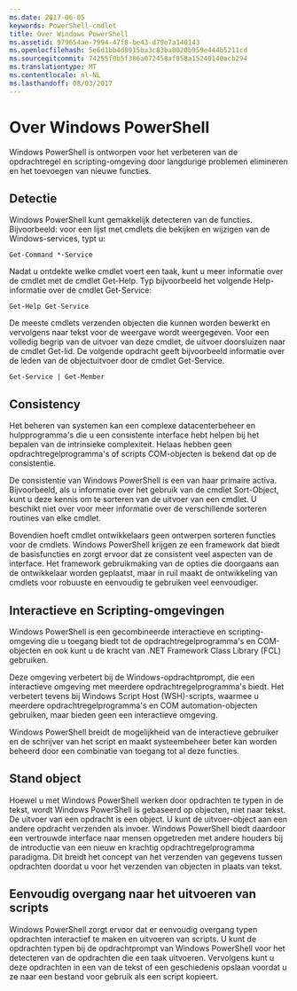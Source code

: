 ```yaml
---
ms.date: 2017-06-05
keywords: PowerShell-cmdlet
title: Over Windows PowerShell
ms.assetid: 979654ae-7994-47f8-be43-d79e7a140143
ms.openlocfilehash: 5e6d1bb4d8915ba3c83ba0020b959e444b5211cd
ms.sourcegitcommit: 74255f0b5f386a072458af058a15240140acb294
ms.translationtype: MT
ms.contentlocale: nl-NL
ms.lasthandoff: 08/03/2017
---
```

# <a name="about-windows-powershell"></a>Over Windows PowerShell
Windows PowerShell is ontworpen voor het verbeteren van de opdrachtregel en scripting-omgeving door langdurige problemen elimineren en het toevoegen van nieuwe functies.

## <a name="discoverability"></a>Detectie
Windows PowerShell kunt gemakkelijk detecteren van de functies. Bijvoorbeeld: voor een lijst met cmdlets die bekijken en wijzigen van de Windows-services, typt u:

```
Get-Command *-Service
```

Nadat u ontdekte welke cmdlet voert een taak, kunt u meer informatie over de cmdlet met de cmdlet Get-Help. Typ bijvoorbeeld het volgende Help-informatie over de cmdlet Get-Service:

```
Get-Help Get-Service
```
De meeste cmdlets verzenden objecten die kunnen worden bewerkt en vervolgens naar tekst voor de weergave wordt weergegeven. Voor een volledig begrip van de uitvoer van deze cmdlet, de uitvoer doorsluizen naar de cmdlet Get-lid. De volgende opdracht geeft bijvoorbeeld informatie over de leden van de objectuitvoer door de cmdlet Get-Service.

```
Get-Service | Get-Member
```

## <a name="consistency"></a>Consistency
Het beheren van systemen kan een complexe datacenterbeheer en hulpprogramma's die u een consistente interface hebt helpen bij het bepalen van de intrinsieke complexiteit. Helaas hebben geen opdrachtregelprogramma's of scripts COM-objecten is bekend dat op de consistentie.

De consistentie van Windows PowerShell is een van haar primaire activa. Bijvoorbeeld, als u informatie over het gebruik van de cmdlet Sort-Object, kunt u deze kennis om te sorteren van de uitvoer van een cmdlet. U beschikt niet over voor meer informatie over de verschillende sorteren routines van elke cmdlet.

Bovendien hoeft cmdlet ontwikkelaars geen ontwerpen sorteren functies voor de cmdlets. Windows PowerShell krijgen ze een framework dat biedt de basisfuncties en zorgt ervoor dat ze consistent veel aspecten van de interface. Het framework gebruikmaking van de opties die doorgaans aan de ontwikkelaar worden geplaatst, maar in ruil maakt de ontwikkeling van cmdlets voor robuuste en eenvoudig te gebruiken veel eenvoudiger.

## <a name="interactive-and-scripting-environments"></a>Interactieve en Scripting-omgevingen
Windows PowerShell is een gecombineerde interactieve en scripting-omgeving die u toegang biedt tot de opdrachtregelprogramma's en COM-objecten en ook kunt u de kracht van .NET Framework Class Library (FCL) gebruiken.

Deze omgeving verbetert bij de Windows-opdrachtprompt, die een interactieve omgeving met meerdere opdrachtregelprogramma's biedt. Het verbetert tevens bij Windows Script Host (WSH)-scripts, waarmee u meerdere opdrachtregelprogramma's en COM automation-objecten gebruiken, maar bieden geen een interactieve omgeving.

Windows PowerShell breidt de mogelijkheid van de interactieve gebruiker en de schrijver van het script en maakt systeembeheer beter kan worden beheerd door een combinatie van toegang tot al deze functies.

## <a name="object-orientation"></a>Stand object
Hoewel u met Windows PowerShell werken door opdrachten te typen in de tekst, wordt Windows PowerShell is gebaseerd op objecten, niet naar tekst. De uitvoer van een opdracht is een object. U kunt de uitvoer-object aan een andere opdracht verzenden als invoer. Windows PowerShell biedt daardoor een vertrouwde interface naar mensen opgetreden met andere houders bij de introductie van een nieuw en krachtig opdrachtregelprogramma paradigma. Dit breidt het concept van het verzenden van gegevens tussen opdrachten doordat u voor het verzenden van objecten in plaats van tekst.

## <a name="easy-transition-to-scripting"></a>Eenvoudig overgang naar het uitvoeren van scripts
Windows PowerShell zorgt ervoor dat er eenvoudig overgang typen opdrachten interactief te maken en uitvoeren van scripts. U kunt de opdrachten typen bij de opdrachtprompt van Windows PowerShell voor het detecteren van de opdrachten die een taak uitvoeren. Vervolgens kunt u deze opdrachten in een van de tekst of een geschiedenis opslaan voordat u ze naar een bestand voor gebruik als een script kopieert.

